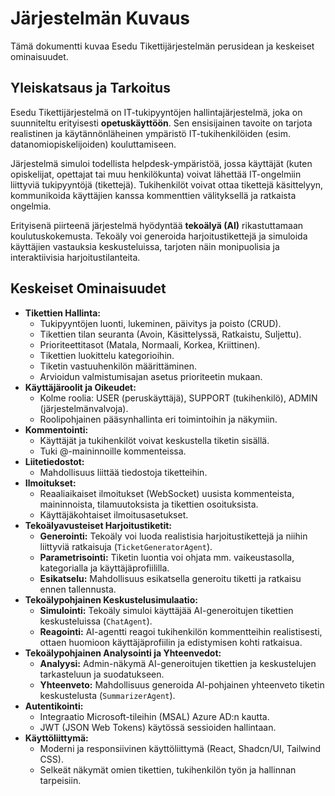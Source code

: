 # Järjestelmän Kuvaus

Tämä dokumentti kuvaa Esedu Tikettijärjestelmän perusidean ja keskeiset ominaisuudet.

## Yleiskatsaus ja Tarkoitus

Esedu Tikettijärjestelmä on IT-tukipyyntöjen hallintajärjestelmä, joka on suunniteltu erityisesti **opetuskäyttöön**. Sen ensisijainen tavoite on tarjota realistinen ja käytännönläheinen ympäristö IT-tukihenkilöiden (esim. datanomiopiskelijoiden) kouluttamiseen.

Järjestelmä simuloi todellista helpdesk-ympäristöä, jossa käyttäjät (kuten opiskelijat, opettajat tai muu henkilökunta) voivat lähettää IT-ongelmiin liittyviä tukipyyntöjä (tikettejä). Tukihenkilöt voivat ottaa tikettejä käsittelyyn, kommunikoida käyttäjien kanssa kommenttien välityksellä ja ratkaista ongelmia.

Erityisenä piirteenä järjestelmä hyödyntää **tekoälyä (AI)** rikastuttamaan koulutuskokemusta. Tekoäly voi generoida harjoitustikettejä ja simuloida käyttäjien vastauksia keskusteluissa, tarjoten näin monipuolisia ja interaktiivisia harjoitustilanteita.

## Keskeiset Ominaisuudet

*   **Tikettien Hallinta:**
    *   Tukipyyntöjen luonti, lukeminen, päivitys ja poisto (CRUD).
    *   Tikettien tilan seuranta (Avoin, Käsittelyssä, Ratkaistu, Suljettu).
    *   Prioriteettitasot (Matala, Normaali, Korkea, Kriittinen).
    *   Tikettien luokittelu kategorioihin.
    *   Tiketin vastuuhenkilön määrittäminen.
    *   Arvioidun valmistumisajan asetus prioriteetin mukaan.
*   **Käyttäjäroolit ja Oikeudet:**
    *   Kolme roolia: USER (peruskäyttäjä), SUPPORT (tukihenkilö), ADMIN (järjestelmänvalvoja).
    *   Roolipohjainen pääsynhallinta eri toimintoihin ja näkymiin.
*   **Kommentointi:**
    *   Käyttäjät ja tukihenkilöt voivat keskustella tiketin sisällä.
    *   Tuki @-maininnoille kommenteissa.
*   **Liitetiedostot:**
    *   Mahdollisuus liittää tiedostoja tiketteihin.
*   **Ilmoitukset:**
    *   Reaaliaikaiset ilmoitukset (WebSocket) uusista kommenteista, maininnoista, tilamuutoksista ja tikettien osoituksista.
    *   Käyttäjäkohtaiset ilmoitusasetukset.
*   **Tekoälyavusteiset Harjoitustiketit:**
    *   **Generointi:** Tekoäly voi luoda realistisia harjoitustikettejä ja niihin liittyviä ratkaisuja (`TicketGeneratorAgent`).
    *   **Parametrisointi:** Tiketin luontia voi ohjata mm. vaikeustasolla, kategorialla ja käyttäjäprofiililla.
    *   **Esikatselu:** Mahdollisuus esikatsella generoitu tiketti ja ratkaisu ennen tallennusta.
*   **Tekoälypohjainen Keskustelusimulaatio:**
    *   **Simulointi:** Tekoäly simuloi käyttäjää AI-generoitujen tikettien keskusteluissa (`ChatAgent`).
    *   **Reagointi:** AI-agentti reagoi tukihenkilön kommentteihin realistisesti, ottaen huomioon käyttäjäprofiilin ja edistymisen kohti ratkaisua.
*   **Tekoälypohjainen Analysointi ja Yhteenvedot:**
    *   **Analyysi:** Admin-näkymä AI-generoitujen tikettien ja keskustelujen tarkasteluun ja suodatukseen.
    *   **Yhteenveto:** Mahdollisuus generoida AI-pohjainen yhteenveto tiketin keskustelusta (`SummarizerAgent`).
*   **Autentikointi:**
    *   Integraatio Microsoft-tileihin (MSAL) Azure AD:n kautta.
    *   JWT (JSON Web Tokens) käytössä sessioiden hallintaan.
*   **Käyttöliittymä:**
    *   Moderni ja responsiivinen käyttöliittymä (React, Shadcn/UI, Tailwind CSS).
    *   Selkeät näkymät omien tikettien, tukihenkilön työn ja hallinnan tarpeisiin. 